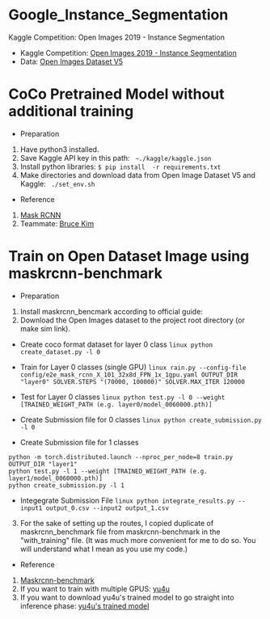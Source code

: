 # Google_Instance_Segmentation
Kaggle Competition: Open Images 2019 - Instance Segmentation
 - Kaggle Competition: [Open Images 2019 - Instance Segmentation](https://www.kaggle.com/c/open-images-2019-instance-segmentation)
 - Data: [Open Images Dataset V5](https://storage.googleapis.com/openimages/web/index.html)
 
# CoCo Pretrained Model without additional training
  - Preparation
  1. Have python3 installed.
  2. Save Kaggle API key in this path: ``` ~./kaggle/kaggle.json```
  3. Install python libraries:
  ```$ pip install  -r requirements.txt```
  4. Make directories and download data from Open Image Dataset V5 and Kaggle: ``` ./set_env.sh``` 
     
     
  - Reference     
  1. [Mask RCNN](https://github.com/matterport/Mask_RCNN)
  2. Teammate: [Bruce Kim](https://github.com/DevBruce)
  

# Train on Open Dataset Image using maskrcnn-benchmark
  - Preparation
  1. Install maskrcnn_bencmark according to official guide: 
  2. Download the Open Images dataset to the project root directory (or make sim link).
  
  - Create coco format dataset for layer 0 class
  ```linux python create_dataset.py -l 0``` 

  - Train for Layer 0 classes (single GPU)
  ```linux rain.py --config-file config/e2e_mask_rcnn_X_101_32x8d_FPN_1x_1gpu.yaml OUTPUT_DIR "layer0" SOLVER.STEPS "(70000, 100000)" SOLVER.MAX_ITER 120000```
  
  - Test for Layer 0 classes 
  ```linux python test.py -l 0 --weight [TRAINED_WEIGHT_PATH (e.g. layer0/model_0060000.pth)] ```
  
  - Create Submission file for 0 classes
  ```linux python create_submission.py -l 0```
  
  - Create Submission file for 1 classes 
  ```linux python create_dataset.py -l 1  # this overwrite layer 0 dataset. Please move it if needed later
python -m torch.distributed.launch --nproc_per_node=8 train.py OUTPUT_DIR "layer1"
python test.py -l 1 --weight [TRAINED_WEIGHT_PATH (e.g. layer1/model_0060000.pth)]
python create_submission.py -l 1
  ```

  - Integegrate Submission File
  ```linux python integrate_results.py --input1 output_0.csv --input2 output_1.csv```
  
  3. For the sake of setting up the routes, I copied duplicate of maskrcnn_benchmark file from maskrcnn-benchmark in the "with_training" file. (It was much more convenient for me to do so. You will understand what I mean as you use my code.)
 
   - Reference     
  1. [Maskrcnn-benchmark](https://github.com/facebookresearch/maskrcnn-benchmark/blob/master/INSTALL.md)
  2. If you want to train with multiple GPUS: [yu4u](https://github.com/yu4u/kaggle-open-images-2019-instance-segmentation)
  3. If you want to download yu4u's trained model to go straight into inference phase: [yu4u's trained model](https://www.kaggle.com/ren4yu/openimages2019instancesegmentationmodels)
